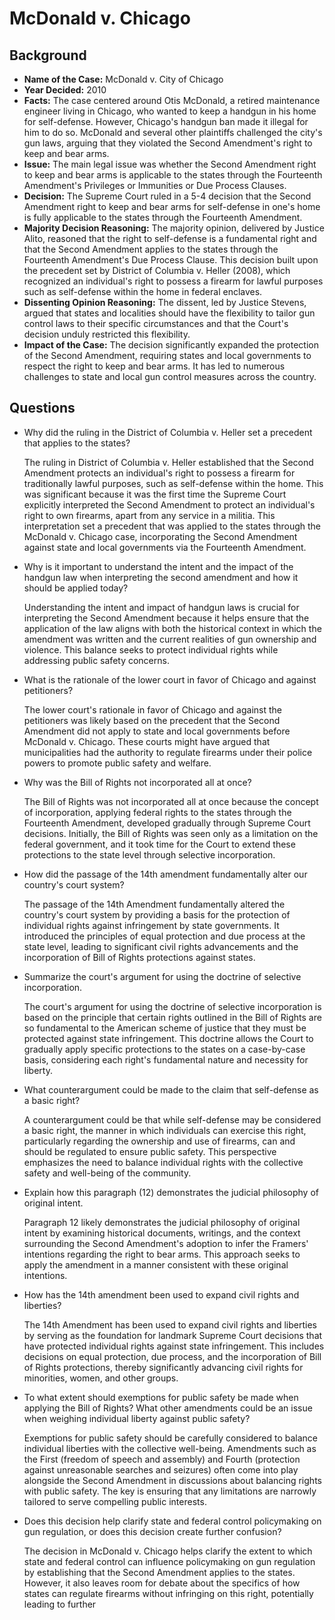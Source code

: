 # McDonald v. Chicago

## Background
- **Name of the Case:** McDonald v. City of Chicago
- **Year Decided:** 2010
- **Facts:** The case centered around Otis McDonald, a retired maintenance engineer living in Chicago, who wanted to keep a handgun in his home for self-defense. However, Chicago's handgun ban made it illegal for him to do so. McDonald and several other plaintiffs challenged the city's gun laws, arguing that they violated the Second Amendment's right to keep and bear arms.
- **Issue:** The main legal issue was whether the Second Amendment right to keep and bear arms is applicable to the states through the Fourteenth Amendment's Privileges or Immunities or Due Process Clauses.
- **Decision:** The Supreme Court ruled in a 5-4 decision that the Second Amendment right to keep and bear arms for self-defense in one's home is fully applicable to the states through the Fourteenth Amendment.
- **Majority Decision Reasoning:** The majority opinion, delivered by Justice Alito, reasoned that the right to self-defense is a fundamental right and that the Second Amendment applies to the states through the Fourteenth Amendment's Due Process Clause. This decision built upon the precedent set by District of Columbia v. Heller (2008), which recognized an individual's right to possess a firearm for lawful purposes such as self-defense within the home in federal enclaves.
- **Dissenting Opinion Reasoning:** The dissent, led by Justice Stevens, argued that states and localities should have the flexibility to tailor gun control laws to their specific circumstances and that the Court's decision unduly restricted this flexibility.
- **Impact of the Case:** The decision significantly expanded the protection of the Second Amendment, requiring states and local governments to respect the right to keep and bear arms. It has led to numerous challenges to state and local gun control measures across the country.

## Questions

- Why did the ruling in the District of Columbia v. Heller set a precedent that applies to the states?

    The ruling in District of Columbia v. Heller established that the Second Amendment protects an individual's right to possess a firearm for traditionally lawful purposes, such as self-defense within the home. This was significant because it was the first time the Supreme Court explicitly interpreted the Second Amendment to protect an individual's right to own firearms, apart from any service in a militia. This interpretation set a precedent that was applied to the states through the McDonald v. Chicago case, incorporating the Second Amendment against state and local governments via the Fourteenth Amendment.

- Why is it important to understand the intent and the impact of the handgun law when interpreting the second amendment and how it should be applied today?
  
    Understanding the intent and impact of handgun laws is crucial for interpreting the Second Amendment because it helps ensure that the application of the law aligns with both the historical context in which the amendment was written and the current realities of gun ownership and violence. This balance seeks to protect individual rights while addressing public safety concerns.

- What is the rationale of the lower court in favor of Chicago and against petitioners?

    The lower court's rationale in favor of Chicago and against the petitioners was likely based on the precedent that the Second Amendment did not apply to state and local governments before McDonald v. Chicago. These courts might have argued that municipalities had the authority to regulate firearms under their police powers to promote public safety and welfare.

- Why was the Bill of Rights not incorporated all at once?

    The Bill of Rights was not incorporated all at once because the concept of incorporation, applying federal rights to the states through the Fourteenth Amendment, developed gradually through Supreme Court decisions. Initially, the Bill of Rights was seen only as a limitation on the federal government, and it took time for the Court to extend these protections to the state level through selective incorporation.

- How did the passage of the 14th amendment fundamentally alter our country's court system?

    The passage of the 14th Amendment fundamentally altered the country's court system by providing a basis for the protection of individual rights against infringement by state governments. It introduced the principles of equal protection and due process at the state level, leading to significant civil rights advancements and the incorporation of Bill of Rights protections against states.

- Summarize the court's argument for using the doctrine of selective incorporation.

    The court's argument for using the doctrine of selective incorporation is based on the principle that certain rights outlined in the Bill of Rights are so fundamental to the American scheme of justice that they must be protected against state infringement. This doctrine allows the Court to gradually apply specific protections to the states on a case-by-case basis, considering each right's fundamental nature and necessity for liberty.

- What counterargument could be made to the claim that self-defense as a basic right?

    A counterargument could be that while self-defense may be considered a basic right, the manner in which individuals can exercise this right, particularly regarding the ownership and use of firearms, can and should be regulated to ensure public safety. This perspective emphasizes the need to balance individual rights with the collective safety and well-being of the community.

- Explain how this paragraph (12) demonstrates the judicial philosophy of original intent.

    Paragraph 12 likely demonstrates the judicial philosophy of original intent by examining historical documents, writings, and the context surrounding the Second Amendment's adoption to infer the Framers' intentions regarding the right to bear arms. This approach seeks to apply the amendment in a manner consistent with these original intentions.

- How has the 14th amendment been used to expand civil rights and liberties?

    The 14th Amendment has been used to expand civil rights and liberties by serving as the foundation for landmark Supreme Court decisions that have protected individual rights against state infringement. This includes decisions on equal protection, due process, and the incorporation of Bill of Rights protections, thereby significantly advancing civil rights for minorities, women, and other groups.

- To what extent should exemptions for public safety be made when applying the Bill of Rights? What other amendments could be an issue when weighing individual liberty against public safety?

    Exemptions for public safety should be carefully considered to balance individual liberties with the collective well-being. Amendments such as the First (freedom of speech and assembly) and Fourth (protection against unreasonable searches and seizures) often come into play alongside the Second Amendment in discussions about balancing rights with public safety. The key is ensuring that any limitations are narrowly tailored to serve compelling public interests.

- Does this decision help clarify state and federal control policymaking on gun regulation, or does this decision create further confusion?

    The decision in McDonald v. Chicago helps clarify the extent to which state and federal control can influence policymaking on gun regulation by establishing that the Second Amendment applies to the states. However, it also leaves room for debate about the specifics of how states can regulate firearms without infringing on this right, potentially leading to further


